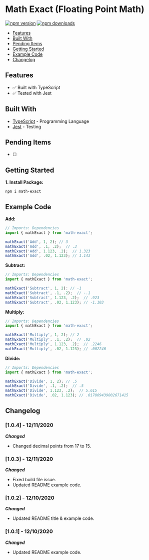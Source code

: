 # Math Exact (Floating Point Math)

[![npm version](https://badge.fury.io/js/math-exact.svg)](https://badge.fury.io/js/math-exact)
[![npm downloads](https://img.shields.io/npm/dm/math-exact.svg)](https://www.npmjs.com/package/math-exact)

*  [Features](#features)
*  [Built With](#built-with)
*  [Pending Items](#pending-items)
*  [Getting Started](#getting-started)
*  [Example Code](#example-code)
*  [Changelog](#changelog)

## Features
*  ✅ Built with TypeScript
*  ✅ Tested with Jest

## Built With
* [TypeScript](https://github.com/microsoft/TypeScript) - Programming Language
* [Jest](https://jestjs.io) - Testing

## Pending Items
- [ ] 

## Getting Started
**1. Install Package:**
```
npm i math-exact
```


## Example Code
**Add:**
```javascript
// Imports: Dependencies
import { mathExact } from 'math-exact';

mathExact('Add', 1, 2); // 3
mathExact('Add', .1, .2);  // .3
mathExact('Add', 1.123, .2);  // 1.323
mathExact('Add', .02, 1.123); // 1.143
```

**Subtract:**
```javascript
// Imports: Dependencies
import { mathExact } from 'math-exact';

mathExact('Subtract', 1, 2): // -1
mathExact('Subtract', .1, .2);  // -.1
mathExact('Subtract', 1.123, .2);  // .923
mathExact('Subtract', .02, 1.123); // -1.103
```

**Multiply:**
```javascript
// Imports: Dependencies
import { mathExact } from 'math-exact';

mathExact('Multiply', 1, 2); // 2
mathExact('Multiply', .1, .2);  // .02
mathExact('Multiply', 1.123, .2);  // .2246
mathExact('Multiply', .02, 1.123); // .002246
```

**Divide:**
```javascript
// Imports: Dependencies
import { mathExact } from 'math-exact';

mathExact('Divide', 1, 2); // .5
mathExact('Divide', .1, .2);  // .5
mathExact('Divide', 1.123, .2);  // 5.615
mathExact('Divide', .02, 1.123); // .017809439002671415
```

## Changelog

### [1.0.4] - 12/11/2020

***Changed***

- Changed decimal points from 17 to 15.

### [1.0.3] - 12/11/2020

***Changed***

- Fixed build file issue.
- Updated README example code.

### [1.0.2] - 12/10/2020

***Changed***

- Updated README title & example code.

### [1.0.1] - 12/10/2020

***Changed***

- Updated README example code.
